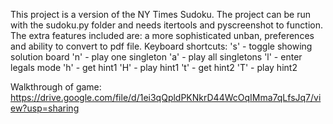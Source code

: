 This project is a version of the NY Times Sudoku. The project can be run with the sudoku.py folder and needs itertools and pyscreenshot to function.
The extra features included are: a more sophisticated unban, preferences and ability to convert to pdf file.
Keyboard shortcuts:
's' - toggle showing solution board
'n' - play one singleton
'a' - play all singletons
'l' - enter legals mode
'h' - get hint1
'H' - play hint1
't' - get hint2
'T' - play hint2

Walkthrough of game:
https://drive.google.com/file/d/1ei3qQpldPKNkrD44WcOqIMma7qLfsJq7/view?usp=sharing

